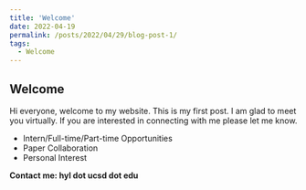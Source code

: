 ```yaml
---
title: 'Welcome'
date: 2022-04-19
permalink: /posts/2022/04/29/blog-post-1/
tags:
  - Welcome
---
```


Welcome
------
Hi everyone, welcome to my website. This is my first post.
I am glad to meet you virtually. If you are interested in connecting with me please let me know.
* Intern/Full-time/Part-time Opportunities
* Paper Collaboration
* Personal Interest

**Contact me: hyl dot ucsd dot edu**